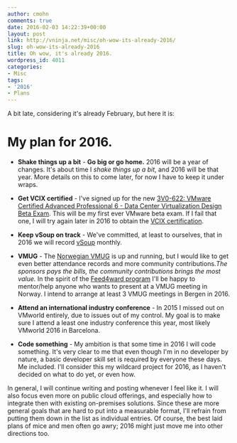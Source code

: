 ```yaml
---
author: cmohn
comments: true
date: 2016-02-03 14:22:39+00:00
layout: post
link: http://vninja.net/misc/oh-wow-its-already-2016/
slug: oh-wow-its-already-2016
title: Oh wow, it's already 2016.
wordpress_id: 4011
categories:
- Misc
tags:
- '2016'
- Plans
---
```


A bit late, considering it's already February, but here it is:



# My plan for 2016.







  * **Shake things up a bit** - **Go big or go home.** 2016 will be a year of changes. It's about time I _shake things up a bit_, and 2016 will be that year. More details on this to come later, for now I have to keep it under wraps.



  * **Get VCIX certified** - I've signed up for the new [3V0-622: VMware Certified Advanced Professional 6 - Data Center Virtualization Design Beta Exam](https://mylearn.vmware.com/mgrReg/plan.cfm?plan=88743&ui=www_cert). This will be my first ever VMware beta exam. If I fail that one, I will try again later in 2016 to obtain the [VCIX certification](https://mylearn.vmware.com/mgrReg/plan.cfm?plan=52165&ui=www_cert).



  * **Keep vSoup on track** - We've committed, at least to ourselves, that in 2016 we will record [vSoup](http://vsoup.net) monthly.



  * **VMUG** - The [Norwegian VMUG](http://vmug.no) is up and running, but I would like to get even better attendance records and more community contributions._The sponsors pays the bills, the community contributions brings the most value._
In the spirit of the [Feed4ward program](https://www.vmug.com/p/cm/ld/fid=7221) I'll be happy to mentor/help anyone who wants to present at a VMUG meeting in Norway. 
I intend to arrange at least 3 VMUG meetings in Bergen in 2016.



  * **Attend an international industry conference** - In 2015 I missed out on VMworld entirely, due to issues out of my control. My goal is to make sure I attend a least one industry conference this year, most likely VMworld 2016 in Barcelona.



  * **Code something** - My ambition is that some time in 2016 I will code something. It's very clear to me that even though I'm in no developer by nature, a basic developer skill set is required by everyone these days. Me included. I'll consider this my wildcard project for 2016, as I haven't decided on what to do yet, or even how.






In general, I will continue writing and posting whenever I feel like it. I will also focus even more on public cloud offerings, and especially how to integrate then with existing on-premises solutions. Since these are more general goals that are hard to put into a measurable format, I'll refrain from putting them down in the list as individual entries. Of course, the best laid plans of mice and men often go awry; 2016 might just move me into other directions too.
